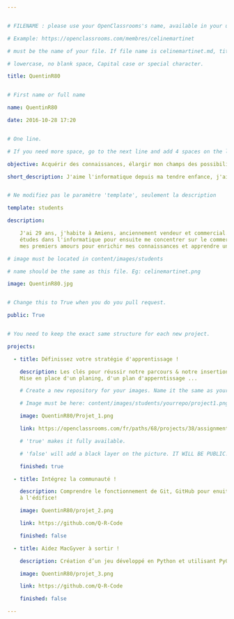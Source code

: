 ```yaml
---


# FILENAME : please use your OpenClassrooms's name, available in your url.

# Example: https://openclassrooms.com/membres/celinemartinet

# must be the name of your file. If file name is celinemartinet.md, title is celinemartinet.

# lowercase, no blank space, Capital case or special character.

title: QuentinR80


# First name or full name

name: QuentinR80

date: 2016-10-28 17:20


# One line.

# If you need more space, go to the next line and add 4 spaces on the left, as in 'description'.

objective: Acquérir des connaissances, élargir mon champs des possibilitées, m'épanouir.

short_description: J'aime l'informatique depuis ma tendre enfance, j'ai décidé d'en faire on metier.


# Ne modifiez pas le paramètre 'template', seulement la description

template: students

description:

    J'ai 29 ans, j'habite à Amiens, anciennement vendeur et commercial. J'ai effectué des 
    études dans l'informatique pour ensuite me concentrer sur le commerce. Je retourne dans
    mes premiers amours pour enrichir mes connaissances et apprendre un nouveau métier!

# image must be located in content/images/students

# name should be the same as this file. Eg: celinemartinet.png

image: QuentinR80.jpg


# Change this to True when you do you pull request.

public: True


# You need to keep the exact same structure for each new project.

projects:

  - title: Définissez votre stratégie d'apprentissage !

    description: Les clés pour réussir notre parcours & notre insertion professionnelle!
    Mise en place d'un planing, d'un plan d'apperntissage ...

    # Create a new repository for your images. Name it the same as your nickname and profile picture.

    # Image must be here: content/images/students/yourrepo/project1.png

    image: QuentinR80/Projet_1.png

    link: https://openclassrooms.com/fr/paths/68/projects/38/assignment

    # 'true' makes it fully available.

    # 'false' will add a black layer on the picture. IT WILL BE PUBLIC!

    finished: true

  - title: Intégrez la communauté !

    description: Comprendre le fonctionnement de Git, GitHub pour enuite apporter ma pierre 
    à l'édifice!

    image: QuentinR80/projet_2.png

    link: https://github.com/Q-R-Code

    finished: false

  - title: Aidez MacGyver à sortir !

    description: Création d’un jeu développé en Python et utilisant PyGame.

    image: QuentinR80/projet_3.png

    link: https://github.com/Q-R-Code

    finished: false

---
```

